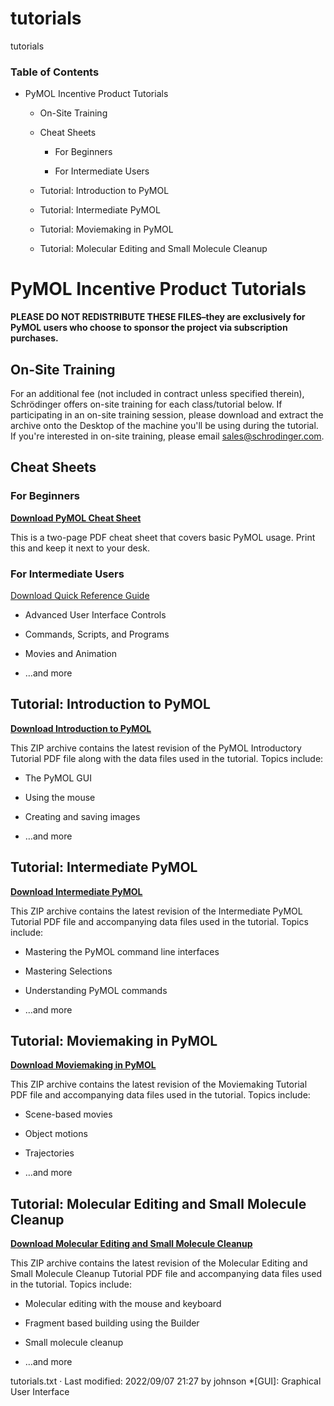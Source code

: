 # tutorials

tutorials

### Table of Contents

  * PyMOL Incentive Product Tutorials

    * On-Site Training

    * Cheat Sheets

      * For Beginners

      * For Intermediate Users

    * Tutorial: Introduction to PyMOL

    * Tutorial: Intermediate PyMOL

    * Tutorial: Moviemaking in PyMOL

    * Tutorial: Molecular Editing and Small Molecule Cleanup




# PyMOL Incentive Product Tutorials

**PLEASE DO NOT REDISTRIBUTE THESE FILES–they are exclusively for PyMOL users who choose to sponsor the project via subscription purchases.**

## On-Site Training

For an additional fee (not included in contract unless specified therein), Schrödinger offers on-site training for each class/tutorial below. If participating in an on-site training session, please download and extract the archive onto the Desktop of the machine you'll be using during the tutorial. If you're interested in on-site training, please email [sales@schrodinger.com](mailto:sales@schrodinger.com "sales@schrodinger.com"). 

## Cheat Sheets

### For Beginners

**[Download PyMOL Cheat Sheet](http://pymol.org/dsc/ip/tut/PyMOL_QRC_11092017.pdf "http://pymol.org/dsc/ip/tut/PyMOL_QRC_11092017.pdf")**

This is a two-page PDF cheat sheet that covers basic PyMOL usage. Print this and keep it next to your desk. 

### For Intermediate Users

[Download Quick Reference Guide](http://pymol.org/dsc/media/reference/PyMOL-QuickRef-0905.pdf "http://pymol.org/dsc/media/reference/PyMOL-QuickRef-0905.pdf")

  * Advanced User Interface Controls

  * Commands, Scripts, and Programs

  * Movies and Animation

  * …and more




## Tutorial: Introduction to PyMOL

**[Download Introduction to PyMOL](http://pymol.org/dsc/ip/tut/release/IntroductionToPyMOL.zip "http://pymol.org/dsc/ip/tut/release/IntroductionToPyMOL.zip")**

This ZIP archive contains the latest revision of the PyMOL Introductory Tutorial PDF file along with the data files used in the tutorial. Topics include: 

  * The PyMOL GUI

  * Using the mouse

  * Creating and saving images

  * …and more




## Tutorial: Intermediate PyMOL

**[Download Intermediate PyMOL](http://pymol.org/dsc/ip/tut/release/IntermediatePyMOL.zip "http://pymol.org/dsc/ip/tut/release/IntermediatePyMOL.zip")**

This ZIP archive contains the latest revision of the Intermediate PyMOL Tutorial PDF file and accompanying data files used in the tutorial. Topics include: 

  * Mastering the PyMOL command line interfaces

  * Mastering Selections

  * Understanding PyMOL commands

  * …and more




## Tutorial: Moviemaking in PyMOL

**[Download Moviemaking in PyMOL](http://pymol.org/dsc/ip/tut/release/Moviemaking2014.zip "http://pymol.org/dsc/ip/tut/release/Moviemaking2014.zip")**

This ZIP archive contains the latest revision of the Moviemaking Tutorial PDF file and accompanying data files used in the tutorial. Topics include: 

  * Scene-based movies

  * Object motions

  * Trajectories

  * …and more




## Tutorial: Molecular Editing and Small Molecule Cleanup

**[Download Molecular Editing and Small Molecule Cleanup](http://pymol.org/dsc/ip/tut/release/MolecularEditing.zip "http://pymol.org/dsc/ip/tut/release/MolecularEditing.zip")**

This ZIP archive contains the latest revision of the Molecular Editing and Small Molecule Cleanup Tutorial PDF file and accompanying data files used in the tutorial. Topics include: 

  * Molecular editing with the mouse and keyboard

  * Fragment based building using the Builder

  * Small molecule cleanup

  * …and more




tutorials.txt · Last modified: 2022/09/07 21:27 by johnson
  *[GUI]: Graphical User Interface
